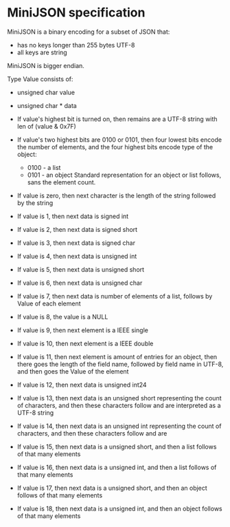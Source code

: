 MiniJSON specification
======================

MiniJSON is a binary encoding for a subset of JSON that:

* has no keys longer than 255 bytes UTF-8
* all keys are string

MiniJSON is bigger endian.

Type Value consists of:

* unsigned char value
* unsigned char * data

* If value's highest bit is turned on, then remains are a UTF-8 string
with len of (value & 0x7F)
* If value's two highest bits are 0100 or 0101, then four lowest bits encode the number of elements,
  and the four highest bits encode type of the object:
  * 0100 - a list
  * 0101 - an object
  Standard representation for an object or list follows,
  sans the element count.
* If value is zero, then next character is the length of the string followed by the string
* If value is 1, then next data is signed int 
* If value is 2, then next data is signed short
* If value is 3, then next data is signed char
* If value is 4, then next data is unsigned int
* If value is 5, then next data is unsigned short
* If value is 6, then next data is unsigned char
* If value is 7, then next data is number of elements of a list, 
 follows by Value of each element
* If value is 8, the value is a NULL
* If value is 9, then next element is a IEEE single
* If value is 10, then next element is a IEEE double
* If value is 11, then next element is amount of entries for
    an object, then there goes the length of the field name,
    followed by field name in UTF-8, and then goes the Value
    of the element
* If value is 12, then next data is unsigned int24
* If value is 13, then next data is an unsigned short representing the count
    of characters, and then these characters follow and are
    interpreted as a UTF-8 string
* If value is 14, then next data is an unsigned int representing the count
    of characters, and then these characters follow and are
* If value is 15, then next data is a unsigned short,
  and then a list follows of that many elements
* If value is 16, then next data is a unsigned int,
  and then a list follows of that many elements
* If value is 17, then next data is a unsigned short,
  and then an object follows of that many elements
* If value is 18, then next data is a unsigned int,
  and then an object follows of that many elements
